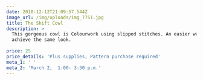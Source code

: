 ```yaml
---
date: 2018-12-12T21:09:57.544Z
image_url: /img/uploads/img_7751.jpg
title: The Shift Cowl
description: >
  This gorgeous cowl is Colourwork using slipped stitches. An easier way to
  achieve the same look.
   
price: 25
price_details: 'Plus supplies, Pattern purchase required'
meta_1: ' '
meta_2: 'March 2,  1:00- 3:30 p.m.'
---
```


